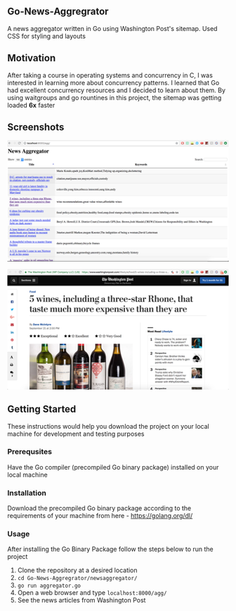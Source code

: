 ## Go-News-Aggregrator

A news aggregator written in Go using Washington Post's sitemap. Used CSS for styling and layouts

## Motivation

After taking a course in operating systems and concurrency in C, I was interested in learning more about concurrency patterns. I learned that Go had excellent concurrency resources and I decided to learn about them. By using waitgroups and go rountines in this project, the sitemap was getting loaded **6x** faster

## Screenshots


![Alt text](/image1.png?raw=true "Full Sitemap")






![Alt text](/image2.png?raw=true "News Article")


## Getting Started

These instructions would help you download the project on your local machine for development and testing purposes


### Prerequsites

Have the Go compiler (precompiled Go binary package) installed on your local machine

### Installation

Download the precompiled Go binary package according to the requirements of your machine from here - https://golang.org/dl/

### Usage
After installing the Go Binary Package follow the steps below to run the project

1. Clone the repository at a desired location
2. `cd Go-News-Aggregrator/newsaggregator/`
3. `go run aggregator.go`
4. Open a web browser and type `localhost:8000/agg/`
5. See the news articles from Washington Post
